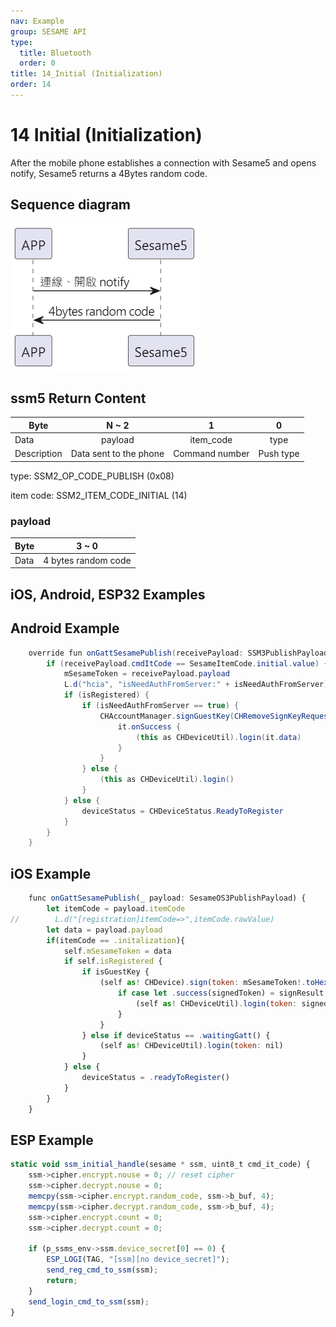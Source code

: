 ```yaml
---
nav: Example
group: SESAME API
type:
  title: Bluetooth
  order: 0
title: 14_Initial (Initialization)
order: 14
---
```


# 14 Initial (Initialization)

After the mobile phone establishes a connection with Sesame5 and opens notify, Sesame5 returns a 4Bytes random code.

## Sequence diagram

<p align="left" >
  <img src="./src/init/init循序圖.png" alt="" title="">
</p>

## ssm5 Return Content

| Byte        |         N ~ 2          |       1        |     0     |
| ----------- | :--------------------: | :------------: | :-------: |
| Data        |        payload         |   item_code    |   type    |
| Description | Data sent to the phone | Command number | Push type |

type: SSM2_OP_CODE_PUBLISH (0x08)

item code: SSM2_ITEM_CODE_INITIAL (14)

### payload

| Byte |        3 ~ 0        |
| ---- | :-----------------: |
| Data | 4 bytes random code |

## iOS, Android, ESP32 Examples
 ## Android Example

```java
    override fun onGattSesamePublish(receivePayload: SSM3PublishPayload) {
        if (receivePayload.cmdItCode == SesameItemCode.initial.value) {
            mSesameToken = receivePayload.payload
            L.d("hcia", "isNeedAuthFromServer:" + isNeedAuthFromServer)
            if (isRegistered) {
                if (isNeedAuthFromServer == true) {
                    CHAccountManager.signGuestKey(CHRemoveSignKeyRequest(deviceId.toString().uppercase(), mSesameToken.toHexString(), sesame2KeyData!!.secretKey)) {
                        it.onSuccess {
                            (this as CHDeviceUtil).login(it.data)
                        }
                    }
                } else {
                    (this as CHDeviceUtil).login()
                }
            } else {
                deviceStatus = CHDeviceStatus.ReadyToRegister
            }
        }
    }

```

## iOS Example

```jsx | pure
    func onGattSesamePublish(_ payload: SesameOS3PublishPayload) {
        let itemCode = payload.itemCode
//        L.d("[registration]itemCode=>",itemCode.rawValue)
        let data = payload.payload
        if(itemCode == .initalization){
            self.mSesameToken = data
            if self.isRegistered {
                if isGuestKey {
                    (self as! CHDevice).sign(token: mSesameToken!.toHexString()) { signResult in
                        if case let .success(signedToken) = signResult {
                            (self as! CHDeviceUtil).login(token: signedToken.data)
                        }
                    }
                } else if deviceStatus == .waitingGatt() {
                    (self as! CHDeviceUtil).login(token: nil)
                }
            } else {
                deviceStatus = .readyToRegister()
            }
        }
    }
```

## ESP Example

```jsx | pure
static void ssm_initial_handle(sesame * ssm, uint8_t cmd_it_code) {
    ssm->cipher.encrypt.nouse = 0; // reset cipher
    ssm->cipher.decrypt.nouse = 0;
    memcpy(ssm->cipher.encrypt.random_code, ssm->b_buf, 4);
    memcpy(ssm->cipher.decrypt.random_code, ssm->b_buf, 4);
    ssm->cipher.encrypt.count = 0;
    ssm->cipher.decrypt.count = 0;

    if (p_ssms_env->ssm.device_secret[0] == 0) {
        ESP_LOGI(TAG, "[ssm][no device_secret]");
        send_reg_cmd_to_ssm(ssm);
        return;
    }
    send_login_cmd_to_ssm(ssm);
}
``` 
